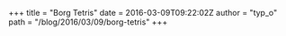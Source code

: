 +++
title = "Borg Tetris"
date = 2016-03-09T09:22:02Z
author = "typ_o"
path = "/blog/2016/03/09/borg-tetris"
+++

